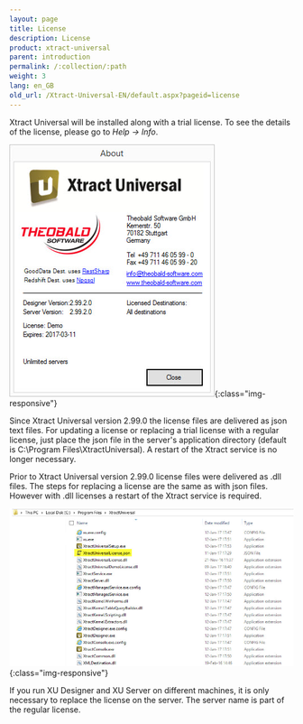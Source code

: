 ```yaml
---
layout: page
title: License
description: License
product: xtract-universal
parent: introduction
permalink: /:collection/:path
weight: 3
lang: en_GB
old_url: /Xtract-Universal-EN/default.aspx?pageid=license
---
```


Xtract Universal will be installed along with a trial license. To see the details of the license, please go to *Help -> Info*.

![Demo_License](/img/content/Demo_License.jpg){:class="img-responsive"}

Since Xtract Universal version 2.99.0 the license files are delivered as json text files. For updating a license or replacing a trial license with a regular license, just place the json file in the server's application directory (default is C:\Program Files\XtractUniversal). A restart of the Xtract service is no longer necessary.

Prior to Xtract Universal version 2.99.0 license files were delivered as .dll files. The steps for replacing a license are the same as with json files. However with .dll licenses a restart of the Xtract service is required.

![XU_license](/img/content/XU_license.jpg){:class="img-responsive"}

If you run XU Designer and XU Server on different machines, it is only necessary to replace the license on the server.
The server name is part of the regular license.